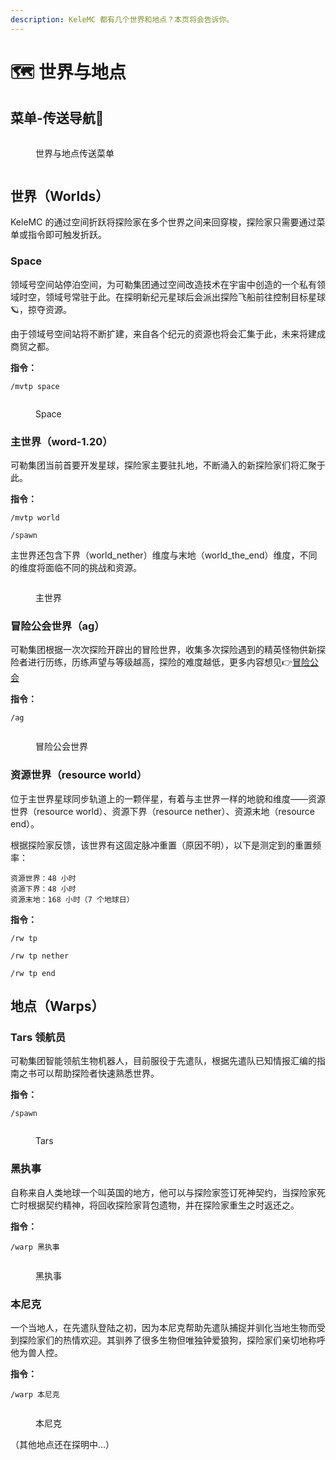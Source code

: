 ```yaml
---
description: KeleMC 都有几个世界和地点？本页将会告诉你。
---
```


# 🗺️ 世界与地点

## 菜单-传送导航🧭

<figure><img src="../.gitbook/assets/image (4).png" alt=""><figcaption><p>世界与地点传送菜单</p></figcaption></figure>

<figure><img src="../.gitbook/assets/image (5).png" alt=""><figcaption></figcaption></figure>

## 世界（Worlds）

KeleMC 的通过空间折跃将探险家在多个世界之间来回穿梭，探险家只需要通过菜单或指令即可触发折跃。

### Space

领域号空间站停泊空间，为可勒集团通过空间改造技术在宇宙中创造的一个私有领域时空，领域号常驻于此。在探明新纪元星球后会派出探险飞船前往控制目标星球🪐，掠夺资源。

由于领域号空间站将不断扩建，来自各个纪元的资源也将会汇集于此，未来将建成商贸之都。

**指令：**

```
/mvtp space
```

<figure><img src="../.gitbook/assets/2024-03-11_17.48.03.png" alt=""><figcaption><p>Space</p></figcaption></figure>

### 主世界（word-1.20）

可勒集团当前首要开发星球，探险家主要驻扎地，不断涌入的新探险家们将汇聚于此。

**指令：**

```
/mvtp world
```

```
/spawn
```

主世界还包含下界（world\_nether）维度与末地（world\_the\_end）维度，不同的维度将面临不同的挑战和资源。

<figure><img src="../.gitbook/assets/2024-03-11_17.50.19.png" alt=""><figcaption><p>主世界</p></figcaption></figure>

### 冒险公会世界（ag）

可勒集团根据一次次探险开辟出的冒险世界，收集多次探险遇到的精英怪物供新探险者进行历练，历练声望与等级越高，探险的难度越低，更多内容想见👉[冒险公会](../skills/adventure-guild.md)

**指令：**

```
/ag
```

<figure><img src="../.gitbook/assets/2024-03-11_17.52.22.png" alt=""><figcaption><p>冒险公会世界</p></figcaption></figure>

### 资源世界（resource world）

位于主世界星球同步轨道上的一颗伴星，有着与主世界一样的地貌和维度——资源世界（resource world）、资源下界（resource nether）、资源末地（resource end）。

根据探险家反馈，该世界有这固定脉冲重置（原因不明），以下是测定到的重置频率：

```
资源世界：48 小时
资源下界：48 小时
资源末地：168 小时（7 个地球日）
```

**指令：**

```
/rw tp
```

```
/rw tp nether
```

```
/rw tp end
```

## 地点（Warps）

### Tars 领航员

可勒集团智能领航生物机器人，目前服役于先遣队，根据先遣队已知情报汇编的指南之书可以帮助探险者快速熟悉世界。

**指令：**

```
/spawn
```

<figure><img src="../.gitbook/assets/2024-03-11_17.55.13.png" alt=""><figcaption><p>Tars</p></figcaption></figure>

### 黑执事

自称来自人类地球一个叫英国的地方，他可以与探险家签订死神契约，当探险家死亡时根据契约精神，将回收探险家背包遗物，并在探险家重生之时返还之。

**指令：**

```
/warp 黑执事
```

<figure><img src="../.gitbook/assets/2024-03-11_17.56.26.png" alt=""><figcaption><p>黑执事</p></figcaption></figure>

### 本尼克

一个当地人，在先遣队登陆之初，因为本尼克帮助先遣队捕捉并驯化当地生物而受到探险家们的热情欢迎。其驯养了很多生物但唯独钟爱狼狗，探险家们亲切地称呼他为兽人控。

**指令：**

```
/warp 本尼克
```

<figure><img src="../.gitbook/assets/2024-03-11_17.57.32.png" alt=""><figcaption><p>本尼克</p></figcaption></figure>



（其他地点还在探明中...）
